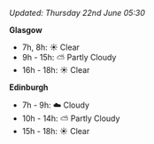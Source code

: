 *Updated: Thursday 22nd June 05:30*

**Glasgow**

* 7h, 8h: :sunny: Clear
* 9h - 15h: :partly_sunny: Partly Cloudy
* 16h - 18h: :sunny: Clear

**Edinburgh**

* 7h - 9h: :cloud: Cloudy
* 10h - 14h: :partly_sunny: Partly Cloudy
* 15h - 18h: :sunny: Clear
